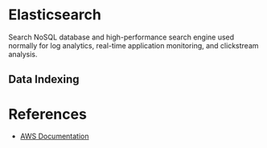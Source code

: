 # Elasticsearch

Search NoSQL database and high-performance search engine used normally for log analytics, real-time application monitoring, and clickstream analysis. 

## Data Indexing

# References

- [AWS Documentation](https://docs.aws.amazon.com/index.html)
